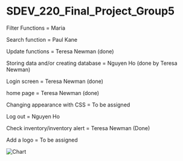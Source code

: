 # SDEV_220_Final_Project_Group5

Filter Functions = Maria 

Search function = Paul Kane 

Update functions = Teresa Newman (done)

Storing data and/or creating database = Nguyen Ho (done by Teresa Newman)

Login screen = Teresa Newman (done)

home page = Teresa Newman (done)

Changing appearance with CSS =  To be assigned 

Log out  =  Nguyen Ho

Check inventory/inventory alert  = Teresa Newman (Done)

Add a logo  = To be assigned

![Chart](https://github.com/user-attachments/assets/45af9a84-9048-4b92-8ba5-753cbc08e124)
